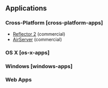 ## Applications

### Cross-Platform [cross-platform-apps]
* [Reflector 2](http://www.airsquirrels.com/reflector/pricing/) (commercial)
* [AirServer](http://www.airserver.com/) (commercial)

### OS X [os-x-apps]

### Windows [windows-apps]

### Web Apps

